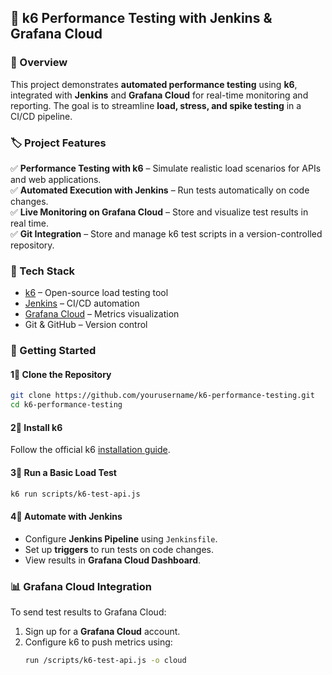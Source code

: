 ## 🚀 k6 Performance Testing with Jenkins & Grafana Cloud  

### 📌 Overview  
This project demonstrates **automated performance testing** using **k6**, integrated with **Jenkins** and **Grafana Cloud** for real-time monitoring and reporting. The goal is to streamline **load, stress, and spike testing** in a CI/CD pipeline.  

### 🏷️ Project Features  
✅ **Performance Testing with k6** – Simulate realistic load scenarios for APIs and web applications.  
✅ **Automated Execution with Jenkins** – Run tests automatically on code changes.  
✅ **Live Monitoring on Grafana Cloud** – Store and visualize test results in real time.  
✅ **Git Integration** – Store and manage k6 test scripts in a version-controlled repository.  

### 🔧 Tech Stack  
- [k6](https://k6.io/) – Open-source load testing tool  
- [Jenkins](https://www.jenkins.io/) – CI/CD automation  
- [Grafana Cloud](https://grafana.com/) – Metrics visualization  
- Git & GitHub – Version control

### 🚀 Getting Started  

#### 1⃣ Clone the Repository  
```sh
git clone https://github.com/yourusername/k6-performance-testing.git
cd k6-performance-testing
```

#### 2⃣ Install k6  
Follow the official k6 [installation guide](https://k6.io/docs/getting-started/installation/).  

#### 3⃣ Run a Basic Load Test  
```sh
k6 run scripts/k6-test-api.js
```

#### 4⃣ Automate with Jenkins  
- Configure **Jenkins Pipeline** using `Jenkinsfile`.  
- Set up **triggers** to run tests on code changes.  
- View results in **Grafana Cloud Dashboard**.  

### 📊 Grafana Cloud Integration  
To send test results to Grafana Cloud:  
1. Sign up for a **Grafana Cloud** account.  
2. Configure k6 to push metrics using:  
   ```sh
   run /scripts/k6-test-api.js -o cloud
   ```
  
